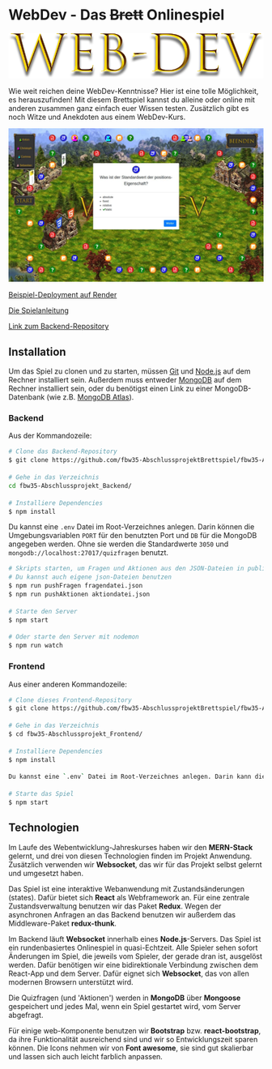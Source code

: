 # WebDev - Das ~~Brett~~ Onlinespiel

![logo](./src/img/LogoSpiel.png)

Wie weit reichen deine WebDev-Kenntnisse? Hier ist eine tolle Möglichkeit, es herauszufinden! Mit diesem Brettspiel kannst du alleine oder online mit anderen zusammen ganz einfach euer Wissen testen. Zusätzlich gibt es noch Witze und Anekdoten aus einem WebDev-Kurs.

![screenshot](./public/screenshot.jpg)

[Beispiel-Deployment auf Render](https://webdev-onlinebrettspiel-frontend.onrender.com/)

[Die Spielanleitung](SPIELANLEITUNG.md)

[Link zum Backend-Repository](https://github.com/fbw35-AbschlussprojektBrettspiel/fbw35-Abschlussprojekt_Backend)

## Installation

Um das Spiel zu clonen und zu starten, müssen [Git](https://git-scm.com) und [Node.js](https://nodejs.org/en/download/) auf dem Rechner installiert sein. Außerdem muss entweder [MongoDB](https://www.mongodb.com/) auf dem Rechner installiert sein, oder du benötigst einen Link zu einer MongoDB-Datenbank (wie z.B. [MongoDB Atlas](https://www.mongodb.com/cloud/atlas2)).

### Backend

Aus der Kommandozeile:

```bash
# Clone das Backend-Repository
$ git clone https://github.com/fbw35-AbschlussprojektBrettspiel/fbw35-Abschlussprojekt_Backend.git

# Gehe in das Verzeichnis
cd fbw35-Abschlussprojekt_Backend/

# Installiere Dependencies
$ npm install
```

Du kannst eine `.env` Datei im Root-Verzeichnes anlegen. Darin können die Umgebungsvariablen `PORT` für den benutzten Port und `DB` für die MongoDB angegeben werden. Ohne sie werden die Standardwerte `3050` und `mongodb://localhost:27017/quizfragen` benutzt.

```bash
# Skripts starten, um Fragen und Aktionen aus den JSON-Dateien in public-Ordner in die Datenbank zu schreiben
# Du kannst auch eigene json-Dateien benutzen
$ npm run pushFragen fragendatei.json
$ npm run pushAktionen aktiondatei.json

# Starte den Server
$ npm start

# Oder starte den Server mit nodemon
$ npm run watch
```

### Frontend

Aus einer anderen Kommandozeile:

```bash
# Clone dieses Frontend-Repository
$ git clone https://github.com/fbw35-AbschlussprojektBrettspiel/fbw35-Abschlussprojekt_Frontend.git

# Gehe in das Verzeichnis
$ cd fbw35-Abschlussprojekt_Frontend/

# Installiere Dependencies
$ npm install

Du kannst eine `.env` Datei im Root-Verzeichnes anlegen. Darin kann die Umgebungsvariable `REACT_APP_WEBSOCKET_URL` für für den Websocket-Server angegeben werden. Ohne sie wird der Standardwert `ws://localhost:3050` benutzt.

# Starte das Spiel
$ npm start
```

## Technologien

Im Laufe des Webentwicklung-Jahreskurses haben wir den **MERN-Stack** gelernt, und drei von diesen Technologien finden im Projekt Anwendung. Zusätzlich verwenden wir **Websocket**, das wir für das Projekt selbst gelernt und umgesetzt haben.

Das Spiel ist eine interaktive Webanwendung mit Zustandsänderungen (states). Dafür bietet sich **React** als Webframework an. Für eine zentrale Zustandsverwaltung benutzen wir das Paket **Redux**. Wegen der asynchronen Anfragen an das Backend benutzen wir außerdem das Middleware-Paket **redux-thunk**.

Im Backend läuft **Websocket** innerhalb eines **Node.js**-Servers. Das Spiel ist ein rundenbasiertes Onlinespiel in quasi-Echtzeit. Alle Spieler sehen sofort Änderungen im Spiel, die jeweils vom Spieler, der gerade dran ist, ausgelöst werden. Dafür benötigen wir eine bidirektionale Verbindung zwischen dem React-App und dem Server. Dafür eignet sich **Websocket**, das von allen modernen Browsern unterstützt wird.

Die Quizfragen (und 'Aktionen') werden in **MongoDB** über **Mongoose** gespeichert und jedes Mal, wenn ein Spiel gestartet wird, vom Server abgefragt.

Für einige web-Komponente benutzen wir **Bootstrap** bzw. **react-bootstrap**, da ihre Funktionalität ausreichend sind und wir so Entwicklungszeit sparen können. Die Icons nehmen wir von **Font awesome**, sie sind gut skalierbar und lassen sich auch leicht farblich anpassen.
